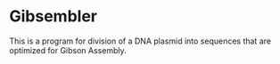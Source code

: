 # Gibsembler
This is a program for division of a DNA plasmid into sequences that are optimized for Gibson Assembly.
